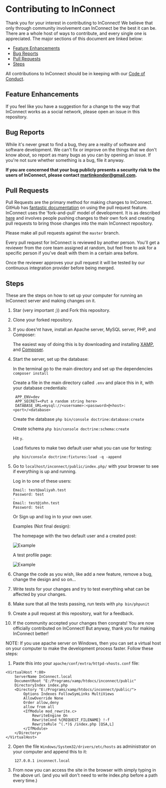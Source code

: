 # Contributing to InConnect
Thank you for your interest in contributing to InConnect! We believe that only 
through community involvement can InConnect be the best it can be. There are a whole
host of ways to contribute, and every single one is appreciated. The major 
sections of this document are linked below:

- [Feature Enhancements](#feature-enhancements)
- [Bug Reports](#bug-reports)
- [Pull Requests](#pull-requests)
- [Steps](#steps)

All contributions to InConnect should be in keeping with our 
[Code of Conduct](https://github.com/in-connect/inconnect/blob/master/.github/CODE_OF_CONDUCT.md).

## Feature Enhancements
If you feel like you have a suggestion for a change to the way that InConnect works
as a social network, please open an issue in this repository.

## Bug Reports
While it's never great to find a bug, they are a reality of software and 
software development. We can't fix or improve on the things that we don't know
about, so report as many bugs as you can by opening an issue. If you're not sure whether something 
is a bug, file it anyway.

**If you are concerned that your bug publicly presents a security risk to the
users of InConnect, please contact 
[martinkondor@gmail.com](mailto://martinkondor@gmail.com).**

## Pull Requests
Pull Requests are the primary method for making changes to InConnect. GitHub has 
[fantastic documentation](https://help.github.com/articles/about-pull-requests/)
on using the pull request feature. InConnect uses the 'fork-and-pull' model of 
development. It is as described 
[here](https://help.github.com/articles/about-collaborative-development-models/)
and involves people pushing changes to their own fork and creating pull requests
to bring those changes into the main InConnect repository.

Please make all pull requests against the `master` branch.

Every pull request for InConnect is reviewed by another person. You'll get a 
reviewer from the core team assigned at random, but feel free to ask for a 
specific person if you've dealt with them in a certain area before. 

Once the reviewer approves your pull request it will be tested by our continuous
integration provider before being merged.

## Steps
These are the steps on how to set up your computer for running an InConnect
server and making changes on it.

1. Star (very important ;)) and Fork this repository.
2. Clone your forked repository.
3. If you does'nt have, install an Apache server, MySQL server, PHP, and Composer:

   The easiest way of doing this is by downloading and installing [XAMP](https://www.apachefriends.org/hu/index.html),
   and [Composer](https://getcomposer.org/).
4. Start the server, set up the database:

   In the terminal go to the main directory and set up the dependencies
   ```composer install```
   
   Create a file in the main directory called ```.env``` and place this in it, with your database credentials:
   ```
    APP_ENV=dev
    APP_SECRET=<Put a random string here>
    DATABASE_URL=mysql://<username>:<password>@<host>:<port>/<database>
   ```
   Create the database
   ```php bin/console doctrine:database:create```

   Create schema
   ```php bin/console doctrine:schema:create```

   Hit ```y```.

   Load fixtures to make two default user what you can use for testing:
   
   ```php bin/console doctrine:fixtures:load -q -append```

5. Go to ```localhost/inconnect/public/index.php/``` with your browser to see if everything is up and running.
    
    Log in to one of these users:
    
    ```
    Email: test@aaliyah.test
    Password: test
    -
    Email: test@john.test
    Password: test
    ```
    
    Or Sign up and log in to your own user.
    
    Examples (Not final design):
    
    The homepage with the two default user and a created post:
    
    ![Example](https://github.com/in-connect/inconnect/blob/master/src/DataFixtures/example1.png)

    A test profile page:
    
    ![Example](https://github.com/in-connect/inconnect/blob/master/src/DataFixtures/example2.png)

6. Change the code as you wish, like add a new feature, remove a bug, change the design and so on...
7. Write tests for your changes and try to test everything what can be affected by your changes.
8. Make sure that all the tests passing, run tests with ```php bin/phpunit```
9. Create a pull request at this repository, wait for a feedback.
10. If the community accepted your changes then congrats! You are now officially contributed on InConnect!
But anyway, thank you for making InConnect better! 

NOTE: If you use apache server on Windows, then you can
set a virtual host on your computer to make the development process faster.
Follow these steps:

1. Paste this into your ```apache/conf/extra/httpd-vhosts.conf``` file:
```
<VirtualHost *:80>
    ServerName InConnect.local
    DocumentRoot "E:/Programs/xamp/htdocs/inconnect/public"
    DirectoryIndex index.php
    <Directory "E:/Programs/xamp/htdocs/inconnect/public/">
        Options Indexes FollowSymLinks MultiViews
        AllowOverride None
        Order allow,deny
        allow from all
        <IfModule mod_rewrite.c>
            RewriteEngine On
            RewriteCond %{REQUEST_FILENAME} !-f
            RewriteRule ^(.*)$ /index.php [QSA,L]
        </IfModule>
    </Directory>
</VirtualHost>
```

2. Open the file ```Windows/System32/drivers/etc/hosts``` as administrator on your computer and append this to it:
```
    127.0.0.1 inconnect.local
```

3. From now you can access the site in the browser with simply typing in the above url.
(and you will don't need to write index.php before a path every time.)